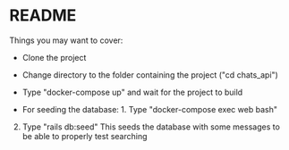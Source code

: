 # README

Things you may want to cover:

* Clone the project

* Change directory to the folder containing the project ("cd chats_api")

* Type "docker-compose up" and wait for the project to build

* For seeding the database: 1. Type "docker-compose exec web bash" 
 2. Type "rails db:seed" 
 This seeds the database with some messages to be able to properly test searching

